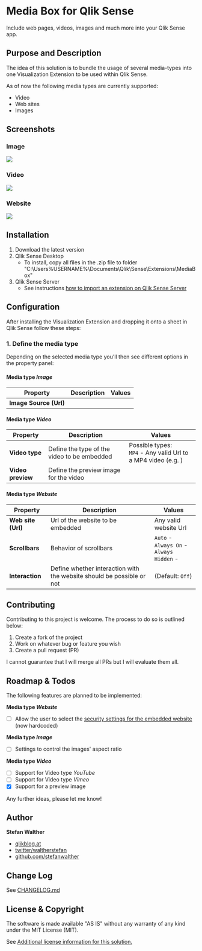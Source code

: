 # Media Box for Qlik Sense
Include web pages, videos, images and much more into your Qlik Sense app.

## Purpose and Description

The idea of this solution is to bundle the usage of several media-types into one Visualization Extension to be used within Qlik Sense.

As of now the following media types are currently supported:
* Video
* Web sites
* Images

## Screenshots

### Image

![](https://github.com/stefanwalther/qsMediaBox/raw/gh-pages/images/qsMediaBox_Image.png)

### Video

![](https://github.com/stefanwalther/qsMediaBox/raw/gh-pages/images/qsMediaBox_Video_MP4.png)

### Website

![](https://github.com/stefanwalther/qsMediaBox/raw/gh-pages/images/qsMediaBox_WebSite.png)

## Installation

1. Download the latest version
2. Qlik Sense Desktop
	* To install, copy all files in the .zip file to folder "C:\Users\%USERNAME%\Documents\Qlik\Sense\Extensions\MediaBox"
3. Qlik Sense Server
	* See instructions [how to import an extension on Qlik Sense Server](http://help.qlik.com/sense/en-US/online/#../Subsystems/Qlik_Management_Console_help/Content/QMC_Resources_Extensions_AddingExtensions.htm?Highlight=extension)

## Configuration

After installing the Visualization Extension and dropping it onto a sheet in Qlik Sense follow these steps:

### 1. Define the media type

Depending on the selected media type you'll then see different options in the property panel:

#### Media type _Image_

Property 				| Description 						| Values
-----------------------	| ---------------------------------	| --------------------------
**Image Source (Url)**	| 

#### Media type _Video_

Property 				| Description 						| Values
-----------------------	| ---------------------------------	| --------------------------
**Video type**			| Define the type of the video to be embedded | Possible types:<br/>`MP4` - Any valid Url to a MP4 video (e.g. )<br/>
**Video preview**		| Define the preview image for the video	|

#### Media type _Website_

Property 				| Description 						| Values
-----------------------	| ---------------------------------	| --------------------------
**Web site (Url)** 		| Url of the website to be embedded	| Any valid website Url
**Scrollbars**			| Behavior of scrollbars			| `Auto` - <br/>`Always On` - <br/>`Always Hidden` - 
**Interaction**			| Define whether interaction with the website should be possible or not	| (Default: `Off`)


## Contributing
Contributing to this project is welcome. The process to do so is outlined below:

1. Create a fork of the project
2. Work on whatever bug or feature you wish
3. Create a pull request (PR)

I cannot guarantee that I will merge all PRs but I will evaluate them all.

## Roadmap & Todos

The following features are planned to be implemented:

**Media type _Website_**
- [ ] Allow the user to select the [security settings for the embedded website](http://www.w3schools.com/tags/att_iframe_sandbox.asp) (now hardcoded)

**Media type _Image_**
- [ ] Settings to control the images' aspect ratio

**Media type _Video_**
- [ ] Support for Video type _YouTube_
- [ ] Support for Video type _Vimeo_
- [X] Support for a preview image

Any further ideas, please let me know!

## Author

**Stefan Walther**
* [qlikblog.at](http://www.qlikblog.at)
* [twitter/waltherstefan](http://twitter.com/waltherstefan)
* [github.com/stefanwalther](http://github.com/stefanwalther)


## Change Log

See [CHANGELOG.md](CHANGELOG.md)

## License & Copyright
The software is made available "AS IS" without any warranty of any kind under the MIT License (MIT).

See [Additional license information for this solution.](LICENSE.md)
